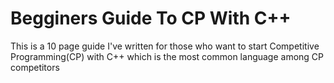 # Begginers Guide To CP With C++
This is a 10 page guide I've written for those who want to start Competitive Programming(CP) with C++ which is the most common language among CP competitors
